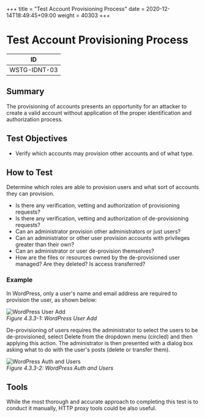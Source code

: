 +++
title = "Test Account Provisioning Process"
date =  2020-12-14T18:49:45+09:00
weight = 40303
+++

# Test Account Provisioning Process

|ID          |
|------------|
|WSTG-IDNT-03|

## Summary

The provisioning of accounts presents an opportunity for an attacker to create a valid account without application of the proper identification and authorization process.

## Test Objectives

- Verify which accounts may provision other accounts and of what type.

## How to Test

Determine which roles are able to provision users and what sort of accounts they can provision.

- Is there any verification, vetting and authorization of provisioning requests?
- Is there any verification, vetting and authorization of de-provisioning requests?
- Can an administrator provision other administrators or just users?
- Can an administrator or other user provision accounts with privileges greater than their own?
- Can an administrator or user de-provision themselves?
- How are the files or resources owned by the de-provisioned user managed? Are they deleted? Is access transferred?

### Example

In WordPress, only a user's name and email address are required to provision the user, as shown below:

![WordPress User Add](images/Wordpress_useradd.png)\
*Figure 4.3.3-1: WordPress User Add*

De-provisioning of users requires the administrator to select the users to be de-provisioned, select Delete from the dropdown menu (circled) and then applying this action. The administrator is then presented with a dialog box asking what to do with the user's posts (delete or transfer them).

![WordPress Auth and Users](images/Wordpress_authandusers.png)\
*Figure 4.3.3-2: WordPress Auth and Users*

## Tools

While the most thorough and accurate approach to completing this test is to conduct it manually, HTTP proxy tools could be also useful.
